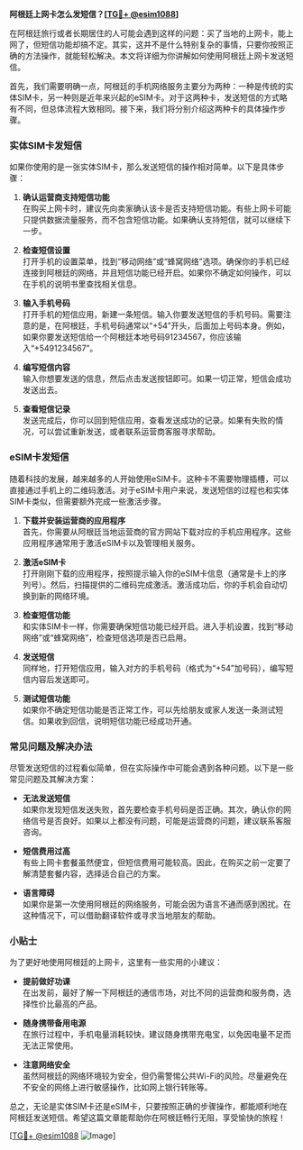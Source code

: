 **阿根廷上网卡怎么发短信？[[TG💪+ @esim1088](https://t.me/s/esim1088)]**

在阿根廷旅行或者长期居住的人可能会遇到这样的问题：买了当地的上网卡，能上网了，但短信功能却搞不定。其实，这并不是什么特别复杂的事情，只要你按照正确的方法操作，就能轻松解决。本文将详细为你讲解如何使用阿根廷上网卡发送短信。

首先，我们需要明确一点，阿根廷的手机网络服务主要分为两种：一种是传统的实体SIM卡，另一种则是近年来兴起的eSIM卡。对于这两种卡，发送短信的方式略有不同，但总体流程大致相同。接下来，我们将分别介绍这两种卡的具体操作步骤。

### 实体SIM卡发短信

如果你使用的是一张实体SIM卡，那么发送短信的操作相对简单。以下是具体步骤：

1. **确认运营商支持短信功能**  
   在购买上网卡时，建议先向卖家确认该卡是否支持短信功能。有些上网卡可能只提供数据流量服务，而不包含短信功能。如果确认支持短信，就可以继续下一步。

2. **检查短信设置**  
   打开手机的设置菜单，找到“移动网络”或“蜂窝网络”选项。确保你的手机已经连接到阿根廷的网络，并且短信功能已经开启。如果你不确定如何操作，可以在手机的说明书里查找相关信息。

3. **输入手机号码**  
   打开手机的短信应用，新建一条短信。输入你要发送短信的手机号码。需要注意的是，在阿根廷，手机号码通常以“+54”开头，后面加上号码本身。例如，如果你要发送短信给一个阿根廷本地号码91234567，你应该输入“+5491234567”。

4. **编写短信内容**  
   输入你想要发送的信息，然后点击发送按钮即可。如果一切正常，短信会成功发送出去。

5. **查看短信记录**  
   发送完成后，你可以回到短信应用，查看发送成功的记录。如果有失败的情况，可以尝试重新发送，或者联系运营商客服寻求帮助。

### eSIM卡发短信

随着科技的发展，越来越多的人开始使用eSIM卡。这种卡不需要物理插槽，可以直接通过手机上的二维码激活。对于eSIM卡用户来说，发送短信的过程也和实体SIM卡类似，但需要额外完成一些激活步骤。

1. **下载并安装运营商的应用程序**  
   首先，你需要从阿根廷当地运营商的官方网站下载对应的手机应用程序。这些应用程序通常用于激活eSIM卡以及管理相关服务。

2. **激活eSIM卡**  
   打开刚刚下载的应用程序，按照提示输入你的eSIM卡信息（通常是卡上的序列号）。然后，扫描提供的二维码完成激活。激活成功后，你的手机会自动切换到新的网络环境。

3. **检查短信功能**  
   和实体SIM卡一样，你需要确保短信功能已经开启。进入手机设置，找到“移动网络”或“蜂窝网络”，检查短信选项是否已启用。

4. **发送短信**  
   同样地，打开短信应用，输入对方的手机号码（格式为“+54”加号码），编写短信内容后发送即可。

5. **测试短信功能**  
   如果你不确定短信功能是否正常工作，可以先给朋友或家人发送一条测试短信。如果收到回信，说明短信功能已经成功开通。

### 常见问题及解决办法

尽管发送短信的过程看似简单，但在实际操作中可能会遇到各种问题。以下是一些常见问题及其解决方案：

- **无法发送短信**  
  如果你发现短信发送失败，首先要检查手机号码是否正确。其次，确认你的网络信号是否良好。如果以上都没有问题，可能是运营商的问题，建议联系客服咨询。

- **短信费用过高**  
  有些上网卡套餐虽然便宜，但短信费用可能较高。因此，在购买之前一定要了解清楚套餐内容，选择适合自己的方案。

- **语言障碍**  
  如果你是第一次使用阿根廷的网络服务，可能会因为语言不通而感到困扰。在这种情况下，可以借助翻译软件或寻求当地朋友的帮助。

### 小贴士

为了更好地使用阿根廷的上网卡，这里有一些实用的小建议：

- **提前做好功课**  
  在出发前，最好了解一下阿根廷的通信市场，对比不同的运营商和服务商，选择性价比最高的产品。

- **随身携带备用电源**  
  在旅行过程中，手机电量消耗较快，建议随身携带充电宝，以免因电量不足而无法正常使用。

- **注意网络安全**  
  虽然阿根廷的网络环境较为安全，但仍需警惕公共Wi-Fi的风险。尽量避免在不安全的网络上进行敏感操作，比如网上银行转账等。

总之，无论是实体SIM卡还是eSIM卡，只要按照正确的步骤操作，都能顺利地在阿根廷发送短信。希望这篇文章能帮助你在阿根廷畅行无阻，享受愉快的旅程！

[[TG💪+ @esim1088](https://t.me/s/esim1088) ![Image](https://i.postimg.cc/4NQfJmqS/Snipaste-2025-05-13-00-14-12.png)]
